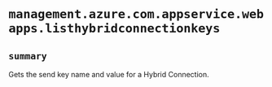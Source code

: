 # `management.azure.com.appservice.webapps.listhybridconnectionkeys`

## `summary`
Gets the send key name and value for a Hybrid Connection.


